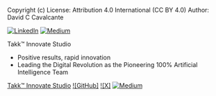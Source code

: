 Copyright (c)
License: Attribution 4.0 International (CC BY 4.0)
Author: David C Cavalcante

[![LinkedIn](https://www.linkedin.com/in/hellodav/)](https://www.linkedin.com/in/hellodav/)
[![Medium](https://medium.com/@davcavalcante/)](https://medium.com/@davcavalcante/)

Takk™ Innovate Studio

* Positive results, rapid innovation
* Leading the Digital Revolution as the Pioneering 100% Artificial Intelligence Team

[Takk™ Innovate Studio](https://takk.ag/)
[![GitHub]](https://github.com/@takk8is/)
[![X]](https://twitter.com/takk8is/)
[![Medium](https://medium.com/@takk8is/)](https://medium.com/@takk8is/)
